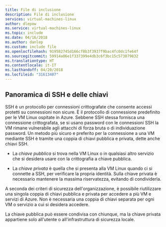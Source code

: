 ```yaml
---
title: File di inclusione
description: File di inclusione
services: virtual-machines-linux
author: dlepow
ms.service: virtual-machines-linux
ms.topic: include
ms.date: 04/16/2018
ms.author: danlep
ms.custom: include file
ms.openlocfilehash: 919582745d166cf8b3f3937f9bac4fc0dc1fe64f
ms.sourcegitcommit: 59914a06e1f337399e4db3c6f3bc15c573079832
ms.translationtype: HT
ms.contentlocale: it-IT
ms.lasthandoff: 04/20/2018
ms.locfileid: "31613407"
---
```

## <a name="overview-of-ssh-and-keys"></a>Panoramica di SSH e delle chiavi

SSH è un protocollo per connessioni crittografate che consente accessi protetti su connessioni non sicure. È il protocollo di connessione predefinito per le VM Linux ospitate in Azure. Sebbene SSH stessa fornisca una connessione crittografata, se si usano password con le connessioni SSH la VM rimane vulnerabile agli attacchi di forza bruta o di individuazione password. Un metodo più sicuro e preferito per la connessione a una VM mediante SSH è tramite una coppia di chiavi pubblica e privata, dette anche chiavi SSH. 

* La *chiave pubblica* si trova nella VM Linux o in qualsiasi altro servizio che si desidera usare con la crittografia a chiave pubblica.

* La *chiave privata* è quella che si presenta alla VM Linux quando ci si connette a SSH, per verificare la propria identità. Sulla chiave privata è necessario mantenere la massima riservatezza, evitando di condividerla.

A seconda dei criteri di sicurezza dell'organizzazione, è possibile riutilizzare una singola coppia di chiavi pubblica e privata per accedere a più VM e servizi di Azure. Non è necessaria una coppia di chiavi separata per ogni VM o servizio a cui si desidera accedere. 

La chiave pubblica può essere condivisa con chiunque, ma la chiave privata appartiene solo all'utente o all'infrastruttura di sicurezza locale.